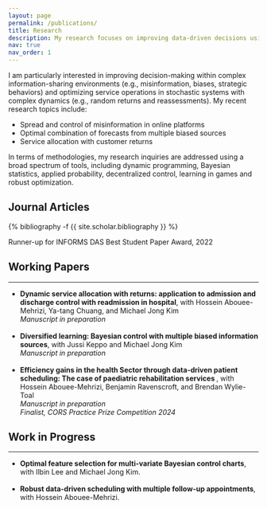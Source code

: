 ```yaml
---
layout: page
permalink: /publications/
title: Research
description: My research focuses on improving data-driven decisions using statistical learning and stochastic modeling methods with application in revenue management and healthcare. 
nav: true
nav_order: 1
---
```

<!-- _pages/publications.md -->
I am particularly interested in improving decision-making within complex information-sharing environments (e.g., misinformation, biases, strategic behaviors) and optimizing service operations in stochastic systems with complex dynamics (e.g., random returns and reassessments). My recent research topics include:

-	Spread and control of misinformation in online platforms
-	Optimal combination of forecasts from multiple biased sources
-	Service allocation with customer returns

  
In terms of methodologies, my research inquiries are addressed using a broad spectrum of tools, including dynamic programming,  Bayesian statistics, applied probability, decentralized control, learning in games and robust optimization.

<h2>Journal Articles</h2>

<div class="publications">
  
{% bibliography -f {{ site.scholar.bibliography }} %}

Runner-up for INFORMS DAS Best Student Paper Award, 2022
</div>

<!--  Runner-up for INFORMS DAS Best Student Paper Award, 2022-->


<div class="working-papers">
    <h2>Working Papers</h2>
  <hr>
      <ul>
        <li>
            <strong>Dynamic service allocation with returns: application to admission and discharge control with readmission in hospital</strong>, with Hossein Abouee-Mehrizi, Ya-tang Chuang, and Michael Jong Kim<br>
            <em> Manuscript in preparation </em>
        </li>
        <br>
        <li>
            <strong>Diversified learning: Bayesian control with multiple biased information sources</strong>, with Jussi Keppo and Michael Jong Kim<br>
            <em> Manuscript in preparation </em>
        </li>
         <br>
        <li>
           <strong>Efficiency gains in the health Sector through data-driven patient scheduling: The case of paediatric rehabilitation services </strong>, with Hossein Abouee-Mehrizi, Benjamin Ravenscroft, and Brendan Wylie-Toal<br>
            <em> Manuscript in preparation </em> <br>
            <em> Finalist, CORS Practice Prize Competition 2024 </em>
        </li>
      </ul>
</div>









<div class="work-in-progress">
    <h2>Work in Progress</h2>
  <hr>
    <ul>
        <li>
            <strong>Optimal feature selection for multi-variate Bayesian control charts</strong>, with Ilbin Lee and Michael Jong Kim.
        </li>
        <br>
        <li>
            <strong>Robust data-driven scheduling with multiple follow-up appointments</strong>, with Hossein Abouee-Mehrizi.
        </li>
    </ul>
</div>

